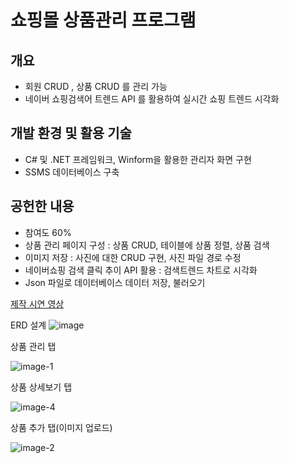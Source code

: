 # **쇼핑몰 상품관리 프로그램**

## **개요**
- 회원 CRUD , 상품 CRUD 를 관리 가능
- 네이버 쇼핑검색어 트렌드 API 를 활용하여 실시간 쇼핑 트렌드 시각화
  

## **개발 환경 및 활용 기술**
- C# 및 .NET 프레임워크, Winform을 활용한 관리자 화면 구현
- SSMS 데이터베이스 구축
  
## **공헌한 내용**
- 참여도 60%
- 상품 관리 페이지 구성 : 상품 CRUD, 테이블에 상품 정렬, 상품 검색
- 이미지 저장 : 사진에 대한 CRUD 구현, 사진 파일 경로 수정
- 네이버쇼핑 검색 클릭 추이 API 활용 : 검색트렌드 차트로 시각화
- Json 파일로 데이터베이스 데이터 저장, 불러오기

[제작 시연 영상]

[제작 시연 영상]: https://www.youtube.com/watch?app=desktop&v=_sKquu_-n84&list=PLedGoSru794_Yr2H12lOkCSZo3Y-VFaEk&index=2&pp=iAQB&ab_channel=MasterCode

ERD 설계
![image](https://github.com/Lateaksoo/Kimproject1/assets/118418830/2ca92357-6b1a-4274-a9fc-c61dca7ca7fd)

상품 관리 탭

![image-1](https://github.com/Lateaksoo/Kimproject1/assets/118418830/2308c96d-d55b-4a54-af14-3bc0cacb8d3d)

상품 상세보기 탭

![image-4](https://github.com/Lateaksoo/Kimproject1/assets/118418830/59c02bc3-7472-4f1c-97e7-62735387c1c6)

상품 추가 탭(이미지 업로드)

![image-2](https://github.com/Lateaksoo/Kimproject1/assets/118418830/44e3c753-ea7a-403d-b899-172775783e53)
